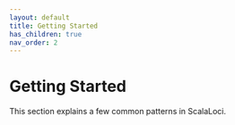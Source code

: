 ```yaml
---
layout: default
title: Getting Started
has_children: true
nav_order: 2
---
```

# Getting Started
This section explains a few common patterns in ScalaLoci.